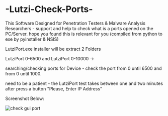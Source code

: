 # -Lutzi-Check-Ports-
This Software Designed for Penetration Testers &amp; Malware Analysis Researchers - support and help to check what is a ports opened on the PC/Server. hope you found this is relevant for you (compiled from python to exe by pyinstaller &amp; NSIS)

LutziPort.exe installer will be extract 2 Folders 

LutziPort 0-6500 and LutziPort 0-10000 -> 

searching/checking ports for Device - check the port from 0 until 6500 and from 0 until 1000.

need to be a patient - the LutziPort test takes between one and two minutes after press a button "Please, Enter IP Address"

Screenshot Below:


![check gui port](https://user-images.githubusercontent.com/45577616/115681612-606d6480-a35d-11eb-9524-606af972f9a9.png)
